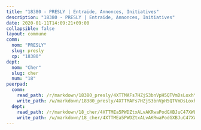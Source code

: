 ```yaml
---
title: "18380 - PRESLY | Entraide, Annonces, Initiatives"
description: "18380 - PRESLY | Entraide, Annonces, Initiatives"
date: 2020-01-11T14:09:21+09:00
collapsible: false
layout: commune
comm:
  nom: "PRESLY"
  slug: presly
  cp: "18380"
dept:
  nom: "Cher"
  slug: cher
  num: "18"
peerpad:
  comm:
    read_path: /r/markdown/18380_presly/4XTTMAFs7HZjS3bnVpH5QTVmDsLoxhYw7uSGojJC1GqDxmoaw
    write_path: /w/markdown/18380_presly/4XTTMAFs7HZjS3bnVpH5QTVmDsLoxhYw7uSGojJC1GqDxmoaw-K3TgUJ7Mtnc5N6WLDyvVE1DTt687sBne23rNA1VpPZX28YzvSNEJmgbcF3ypiYcXgidmP9CEiJtscWZfknckhsmUAYSY7rK97YBx7rFSaKgNU2YTGirsq62N1gf5cZ9jc1QfJ2G7
  dept:
    read_path: /r/markdown/18_cher/4XTTMEa5PWDZtxALvAKRwaPodGXBJuC47XWLMLZ5hCaMSik3w
    write_path: /w/markdown/18_cher/4XTTMEa5PWDZtxALvAKRwaPodGXBJuC47XWLMLZ5hCaMSik3w-K3TgTvT6tiupPRTeoV2zMggT6E77BmY6Zeeqwk1pvv6Bfo4GHKoyLD2hQDLMcNajnfixB5aDgngmFZba1jsFtXhXJhkZaMz5Fno5UjuUU6mkQFXv9cWu6FJLmGRziLMtgTSufDeD
---
```



